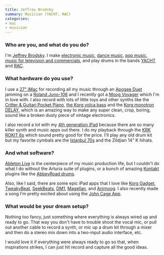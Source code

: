 ```yaml
---
title: Jeffrey Brodsky
summary: Musician (YACHT, RAC)
categories:
- mac
- musician
---
```


### Who are you, and what do you do?

I'm [Jeffrey Brodsky](http://jeffreybrodsky.com/ "Jeffrey's website."). I make [electronic music](https://soundcloud.com/jeffreybrodsky/decay "One of Jeffrey's electronic songs on SoundCloud."), [dance music](https://soundcloud.com/xlr8r/jeffrey-brodsky-ill-be-strong "One of Jeffrey's dance songs on SoundCloud."), [pop music](https://soundcloud.com/jeffreybrodsky/never-let-you-go "One of Jeffrey's pop songs on SoundCloud."), [music for television and commercials](http://jeffreybrodsky.com/commercial-music "Jeffrey's TV and commercials music."), and play drums in the bands [YACHT](http://teamyacht.com/ "YACHT's website.") and [RAC](http://rac.fm/ "RAC's website.").

### What hardware do you use?

I use a [27" iMac][imac] for recording all my music through an [Apogee Duet][duet] jamming on a [Roland Juno-106][juno-106] and I recently got a [Moog Voyager][minimoog-voyager-performer] which I'm in love with. I also record with lots of little toys and other synths like the [Critter & Guitari Pocket Piano][pocket-piano], [the Korg volca bass][volca-bass] and the [Korg monotron DELAY][monotron-delay], which is an amazing way to make any super clean, crop, boring, sound like a broken dusty piece of vintage electronics.

I also record a lot with my [4th generation iPad][ipad-4] because there are so many killer synth and music apps out there. I do my playback through the [KRK ROKIT 6s][rokit-6] which sound pretty good for the price. I'll play any old drum kit but my favorite cymbals are the [Istanbul 70s][nostalgia-70s-ride] and the Zildjian 14" K hihats.

### And what software?

[Ableton Live][live] is the centerpiece of my music production life, but I couldn't do what I do without the Arturia suite of plugins, or a bunch of amazing [Kontakt][] plugins like the [AbbeyRoad drums][abbeyroad].

Also, like I said, there are some epic iPad apps that I love like [Korg Gadget][gadget-ios], [TweakyBeat][tweakybeat-ios], [SeekBeats][seekbeats-ios], [DM1][dm1-ios], [Magellan][magellan-ios], and [Animoog][animoog-ios]. I also recently made a song I'm pretty excited about using the [John Cage App][john-cage-prepared-piano-ios].

### What would be your dream setup?

Nothing too fancy, just something where everything is always wired up and ready to go. That way you don't have to trouble shoot the vocal mic, or pull out another cable to record a synth, or mic up a drum kit through a mixer and then do a stereo mix down into a two-input audio interface, etc. 

I would love it if everything were always ready to go so that, when inspirations strikes, I can just hit record and capture all the good ideas.

[duet]: https://www.apogeedigital.com/products/duet "An audio interface for the Mac."
[imac]: https://www.apple.com/imac/ "An all-in-one computer."
[ipad-4]: https://en.wikipedia.org/wiki/IPad_(4th_generation) "A 9.7 inch iOS tablet."
[juno-106]: https://en.wikipedia.org/wiki/Roland_Juno-106 "A polyphonic synth."
[minimoog-voyager-performer]: https://www.moogmusic.com/products/minimoog-voyagers/minimoog-voyager-performer-edition "An analog synth."
[monotron-delay]: https://www.korg.com/us/products/dj/monotron_delay/ "An analog synth."
[nostalgia-70s-ride]: https://www.amazon.com/Istanbul-Mehmet-Nostalgia-70s-Ride/dp/B00A8MKJC4 "Drum cymbals."
[pocket-piano]: http://www.critterandguitari.com/products/pocket-piano/ "A little synth."
[rokit-6]: http://www.krksys.com/krk-studio-monitor-speakers/rokit/rokit-6.html "Studio speakers."
[volca-bass]: https://www.korg.com/us/products/dj/volca_bass/ "An analog bass machine."
[abbeyroad]: https://www.native-instruments.com/en/products/komplete/drums/abbey-road-60s-drummer/ "A digital drum kit."
[animoog-ios]: https://www.moogmusic.com/products/apps/animoog "A synthesizer for iOS."
[dm1-ios]: http://fingerlab.net/portfolio/dm1 "A drum machine app."
[gadget-ios]: https://www.korg.com/us/products/software/korg_gadget/ "A synth studio app."
[john-cage-prepared-piano-ios]: https://johncage.org/cagePiano.html "A unique piano app."
[kontakt]: https://www.native-instruments.com/en/products/komplete/samplers/kontakt-5/ "A large sound library."
[live]: https://www.ableton.com/en/live/ "Musical creation software."
[magellan-ios]: http://www.yonac.com/magellan/ "An analog synth app."
[seekbeats-ios]: https://itunes.apple.com/us/app/seekbeats/id681672176 "A drum loop app."
[tweakybeat-ios]: https://itunes.apple.com/us/app/tweakybeat/id330051410 "A drum machine app."

